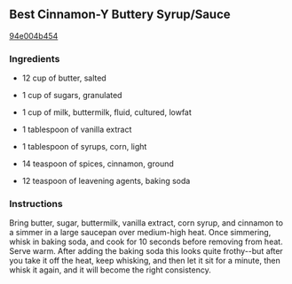 ## Best Cinnamon-Y Buttery Syrup/Sauce

[94e004b454](http://www.food.com/recipe/best-cinnamon-y-buttery-syrup-sauce-331388)

### Ingredients

 - 12 cup of butter, salted

 - 1 cup of sugars, granulated

 - 1 cup of milk, buttermilk, fluid, cultured, lowfat

 - 1 tablespoon of vanilla extract

 - 1 tablespoon of syrups, corn, light

 - 14 teaspoon of spices, cinnamon, ground

 - 12 teaspoon of leavening agents, baking soda

### Instructions

Bring butter, sugar, buttermilk, vanilla extract, corn syrup, and cinnamon to a simmer in a large saucepan over medium-high heat. Once simmering, whisk in baking soda, and cook for 10 seconds before removing from heat. Serve warm. After adding the baking soda this looks quite frothy--but after you take it off the heat, keep whisking, and then let it sit for a minute, then whisk it again, and it will become the right consistency.